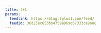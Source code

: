 ```yaml
---
title: t+1
params:
  feedlink: https://blog.tplus1.com/feed/
  feedid: 36d25ec653bb4759a969c67333ce9688
---
```

